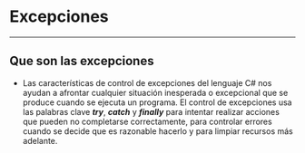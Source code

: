 # Excepciones
---

## Que son las excepciones

- Las características de control de excepciones del lenguaje C# nos ayudan a afrontar cualquier situación inesperada o excepcional que se produce cuando se ejecuta un programa. El control de excepciones usa las palabras clave ***try***, ***catch*** y ***finally*** para intentar realizar acciones que pueden no completarse correctamente, para controlar errores cuando se decide que es razonable hacerlo y para limpiar recursos más adelante.

